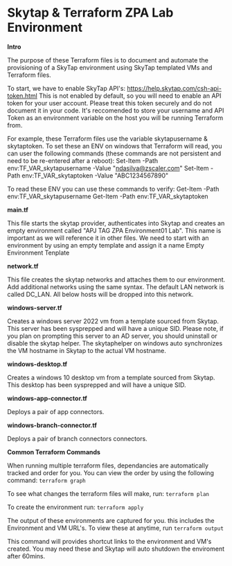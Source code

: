 # Skytap & Terraform ZPA Lab Environment

**Intro**

The purpose of these Terraform files is to document and automate the provisioning of a SkyTap environment using SkyTap templated VMs and Terraform files.

To start, we have to enable SkyTap API's: https://help.skytap.com/csh-api-token.html
This is not enabled by default, so you will need to enable an API token for your user account. Please treat this token securely and do not document it in your code. It's reccomended to store your username and API Token as an environment variable on the host you will be running Terraform from. 

For example, these Terraform files use the variable skytapusername & skytaptoken. To set these an ENV on windows that Terraform will read, you can user the following commands (these commands are not persistent and need to be re-entered after a reboot):
    Set-Item -Path env:TF_VAR_skytapusername -Value "ndasilva@zscaler.com"
    Set-Item -Path env:TF_VAR_skytaptoken -Value "ABC1234567890"

To read these ENV you can use these commands to verify:
    Get-Item -Path env:TF_VAR_skytapusername
    Get-Item -Path env:TF_VAR_skytaptoken

**main.tf**

This file starts the skytap provider, authenticates into Skytap and creates an empty environment called "APJ TAG ZPA Environment01 Lab". This name is important as we will reference it in other files. We need to start with an environment by using an empty template and assign it a name Empty Environment Tenplate

**network.tf**

This file creates the skytap networks and attaches them to our environment. Add additional networks using the same syntax.
The default LAN network is called DC_LAN. All below hosts will be dropped into this network.

**windows-server.tf**

Creates a windows server 2022 vm from a template sourced from Skytap. This server has been sysprepped and will have a unique SID.
Please note, if you plan on prompting this server to an AD server, you should uninstall or disable the skytap helper.
The skytaphelper on windows auto synchronizes the VM hostname in Skytap to the actual VM hostname.

**windows-desktop.tf**

Creates a windows 10 desktop vm from a template sourced from Skytap. This desktop has been sysprepped and will have a unique SID.

**windows-app-connector.tf**

Deploys a pair of app connectors.

**windows-branch-connector.tf**

Deploys a pair of branch connectors connectors.

**Common Terraform Commands**

When running multiple terraform files, dependancies are automatically tracked and order for you. You can view the order by using the following command:
`terraform graph`

To see what changes the terraform files will make, run:
`terraform plan`

To create the environment run:
`terraform apply`

The output of these environments are captured for you. this includes the Environment and VM URL's. To view these at anytime, run
`terraform output`

This command will provides shortcut links to the environment and VM's created. You may need these and Skytap will auto shutdown the enviroment after 60mins.

